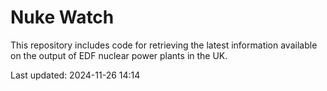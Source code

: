 # Nuke Watch

This repository includes code for retrieving the latest information available on the output of EDF nuclear power plants in the UK.

Last updated: 2024-11-26 14:14